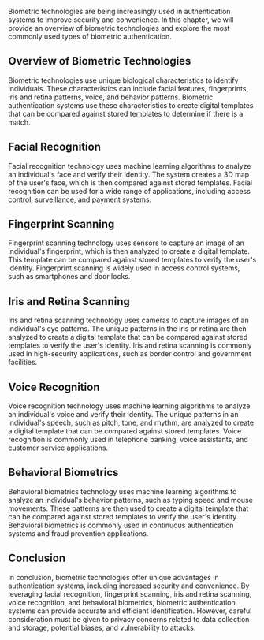 
Biometric technologies are being increasingly used in authentication systems to improve security and convenience. In this chapter, we will provide an overview of biometric technologies and explore the most commonly used types of biometric authentication.

Overview of Biometric Technologies
----------------------------------

Biometric technologies use unique biological characteristics to identify individuals. These characteristics can include facial features, fingerprints, iris and retina patterns, voice, and behavior patterns. Biometric authentication systems use these characteristics to create digital templates that can be compared against stored templates to determine if there is a match.

Facial Recognition
------------------

Facial recognition technology uses machine learning algorithms to analyze an individual's face and verify their identity. The system creates a 3D map of the user's face, which is then compared against stored templates. Facial recognition can be used for a wide range of applications, including access control, surveillance, and payment systems.

Fingerprint Scanning
--------------------

Fingerprint scanning technology uses sensors to capture an image of an individual's fingerprint, which is then analyzed to create a digital template. This template can be compared against stored templates to verify the user's identity. Fingerprint scanning is widely used in access control systems, such as smartphones and door locks.

Iris and Retina Scanning
------------------------

Iris and retina scanning technology uses cameras to capture images of an individual's eye patterns. The unique patterns in the iris or retina are then analyzed to create a digital template that can be compared against stored templates to verify the user's identity. Iris and retina scanning is commonly used in high-security applications, such as border control and government facilities.

Voice Recognition
-----------------

Voice recognition technology uses machine learning algorithms to analyze an individual's voice and verify their identity. The unique patterns in an individual's speech, such as pitch, tone, and rhythm, are analyzed to create a digital template that can be compared against stored templates. Voice recognition is commonly used in telephone banking, voice assistants, and customer service applications.

Behavioral Biometrics
---------------------

Behavioral biometrics technology uses machine learning algorithms to analyze an individual's behavior patterns, such as typing speed and mouse movements. These patterns are then used to create a digital template that can be compared against stored templates to verify the user's identity. Behavioral biometrics is commonly used in continuous authentication systems and fraud prevention applications.

Conclusion
----------

In conclusion, biometric technologies offer unique advantages in authentication systems, including increased security and convenience. By leveraging facial recognition, fingerprint scanning, iris and retina scanning, voice recognition, and behavioral biometrics, biometric authentication systems can provide accurate and efficient identification. However, careful consideration must be given to privacy concerns related to data collection and storage, potential biases, and vulnerability to attacks.

